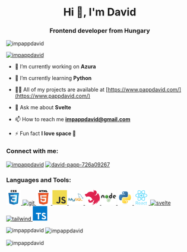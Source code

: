 <h1 align="center">Hi 👋, I'm David</h1>
<h3 align="center">Frontend developer from Hungary</h3>

<p align="left"> <img src="https://komarev.com/ghpvc/?username=impappdavid&label=Profile%20views&color=0e75b6&style=flat" alt="impappdavid" /> </p>

<p align="left"> <a href="https://twitter.com/impappdavid" target="blank"><img src="https://img.shields.io/twitter/follow/impappdavid?logo=twitter&style=for-the-badge" alt="impappdavid" /></a> </p>

- 🔭 I’m currently working on **Azura**

- 🌱 I’m currently learning **Python**

- 👨‍💻 All of my projects are available at [https://www.pappdavid.com/](https://www.pappdavid.com/)

- 💬 Ask me about **Svelte**

- 📫 How to reach me **impappdavid@gmail.com**

- ⚡ Fun fact **I love space 🌌**

<h3 align="left">Connect with me:</h3>
<p align="left">
<a href="https://twitter.com/impappdavid" target="blank"><img align="center" src="https://raw.githubusercontent.com/rahuldkjain/github-profile-readme-generator/master/src/images/icons/Social/twitter.svg" alt="impappdavid" height="30" width="40" /></a>
<a href="https://linkedin.com/in/david-papp-726a09267" target="blank"><img align="center" src="https://raw.githubusercontent.com/rahuldkjain/github-profile-readme-generator/master/src/images/icons/Social/linked-in-alt.svg" alt="david-papp-726a09267" height="30" width="40" /></a>
</p>

<h3 align="left">Languages and Tools:</h3>
<p align="left"> <a href="https://www.w3schools.com/css/" target="_blank" rel="noreferrer"> <img src="https://raw.githubusercontent.com/devicons/devicon/master/icons/css3/css3-original-wordmark.svg" alt="css3" width="40" height="40"/> </a> <a href="https://git-scm.com/" target="_blank" rel="noreferrer"> <img src="https://www.vectorlogo.zone/logos/git-scm/git-scm-icon.svg" alt="git" width="40" height="40"/> </a> <a href="https://www.w3.org/html/" target="_blank" rel="noreferrer"> <img src="https://raw.githubusercontent.com/devicons/devicon/master/icons/html5/html5-original-wordmark.svg" alt="html5" width="40" height="40"/> </a> <a href="https://developer.mozilla.org/en-US/docs/Web/JavaScript" target="_blank" rel="noreferrer"> <img src="https://raw.githubusercontent.com/devicons/devicon/master/icons/javascript/javascript-original.svg" alt="javascript" width="40" height="40"/> </a> <a href="https://www.mysql.com/" target="_blank" rel="noreferrer"> <img src="https://raw.githubusercontent.com/devicons/devicon/master/icons/mysql/mysql-original-wordmark.svg" alt="mysql" width="40" height="40"/> </a> <a href="https://nestjs.com/" target="_blank" rel="noreferrer"> <img src="https://raw.githubusercontent.com/devicons/devicon/master/icons/nestjs/nestjs-plain.svg" alt="nestjs" width="40" height="40"/> </a> <a href="https://nodejs.org" target="_blank" rel="noreferrer"> <img src="https://raw.githubusercontent.com/devicons/devicon/master/icons/nodejs/nodejs-original-wordmark.svg" alt="nodejs" width="40" height="40"/> </a> <a href="https://www.python.org" target="_blank" rel="noreferrer"> <img src="https://raw.githubusercontent.com/devicons/devicon/master/icons/python/python-original.svg" alt="python" width="40" height="40"/> </a> <a href="https://reactjs.org/" target="_blank" rel="noreferrer"> <img src="https://raw.githubusercontent.com/devicons/devicon/master/icons/react/react-original-wordmark.svg" alt="react" width="40" height="40"/> </a> <a href="https://svelte.dev" target="_blank" rel="noreferrer"> <img src="https://upload.wikimedia.org/wikipedia/commons/1/1b/Svelte_Logo.svg" alt="svelte" width="40" height="40"/> </a> <a href="https://tailwindcss.com/" target="_blank" rel="noreferrer"> <img src="https://www.vectorlogo.zone/logos/tailwindcss/tailwindcss-icon.svg" alt="tailwind" width="40" height="40"/> </a> <a href="https://www.typescriptlang.org/" target="_blank" rel="noreferrer"> <img src="https://raw.githubusercontent.com/devicons/devicon/master/icons/typescript/typescript-original.svg" alt="typescript" width="40" height="40"/> </a> </p>

<p><img align="left" src="https://github-readme-stats.vercel.app/api/top-langs?username=impappdavid&show_icons=true&locale=en&layout=compact" alt="impappdavid" /></p>

<p>&nbsp;<img align="center" src="https://github-readme-stats.vercel.app/api?username=impappdavid&show_icons=true&locale=en" alt="impappdavid" /></p>

<p><img align="center" src="https://github-readme-streak-stats.herokuapp.com/?user=impappdavid&" alt="impappdavid" /></p>
